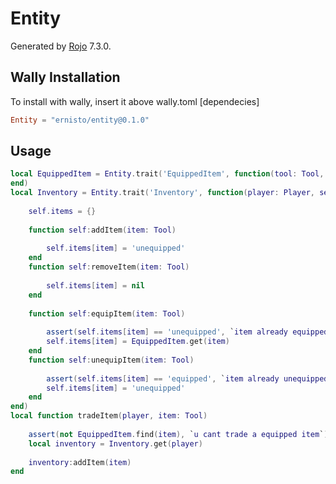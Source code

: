 # Entity
Generated by [Rojo](https://github.com/rojo-rbx/rojo) 7.3.0.

## Wally Installation
To install with wally, insert it above wally.toml [dependecies]
```toml
Entity = "ernisto/entity@0.1.0"
```

## Usage
```lua
local EquippedItem = Entity.trait('EquippedItem', function(tool: Tool, self)
end)
local Inventory = Entity.trait('Inventory', function(player: Player, self)
    
    self.items = {}
    
    function self:addItem(item: Tool)
        
        self.items[item] = 'unequipped'
    end
    function self:removeItem(item: Tool)
        
        self.items[item] = nil
    end
    
    function self:equipItem(item: Tool)
        
        assert(self.items[item] == 'unequipped', `item already equipped`)
        self.items[item] = EquippedItem.get(item)
    end
    function self:unequipItem(item: Tool)
        
        assert(self.items[item] == 'equipped', `item already unequipped`)
        self.items[item] = 'unequipped'
    end
end)
local function tradeItem(player, item: Tool)
    
    assert(not EquippedItem.find(item), `u cant trade a equipped item`)
    local inventory = Inventory.get(player)
    
    inventory:addItem(item)
end
```